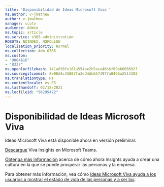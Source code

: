 ```yaml
---
title: 'Disponibilidad de Ideas Microsoft Viva '
ms.author: v-jmathew
author: v-jmathew
manager: scotv
audience: Admin
ms.topic: article
ms.service: o365-administration
ROBOTS: NOINDEX, NOFOLLOW
localization_priority: Normal
ms.collection: Adm_O365
ms.custom:
- "9004616"
- "8337"
ms.openlocfilehash: 141a896fe181a554ae2b5ace46b6f09b6006692f
ms.sourcegitcommit: 8e08d8c45807fa3dd4db6574977a8466a2514383
ms.translationtype: HT
ms.contentlocale: es-ES
ms.lasthandoff: 02/18/2021
ms.locfileid: "50295472"
---
```

# <a name="microsoft-viva-insights-availability"></a>Disponibilidad de Ideas Microsoft Viva 

Ideas Microsoft Viva está disponible ahora en versión preliminar.

[Descargue](https://aka.ms/InsightsDocumentation) Viva Insights en Microsoft Teams.

[Obtenga más información](https://aka.ms/VivaInsights) acerca de cómo ahora Insights ayuda a crear una cultura en la que se puede prosperar las personas y la empresa.

Para obtener más información, vea cómo [Ideas Microsoft Viva ayuda a los usuarios a mostrar el estado de vida de las personas y a ser los](https://techcommunity.microsoft.com/t5/microsoft-viva-blog/microsoft-viva-insights-helps-people-nurture-wellbeing-and-be/ba-p/2107010).
